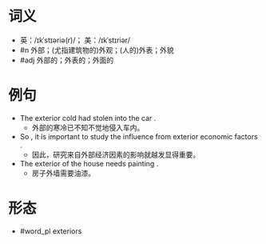 # 词义
- 英：/ɪkˈstɪəriə(r)/； 美：/ɪkˈstɪriər/
- #n 外部；(尤指建筑物的)外观；(人的)外表；外貌
- #adj 外部的；外表的；外面的
# 例句
- The exterior cold had stolen into the car .
	- 外部的寒冷已不知不觉地侵入车内。
- So , it is important to study the influence from exterior economic factors .
	- 因此，研究来自外部经济因素的影响就越发显得重要。
- The exterior of the house needs painting .
	- 房子外墙需要油漆。
# 形态
- #word_pl exteriors
